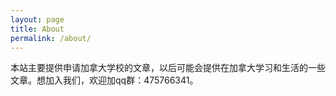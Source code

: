 ```yaml
---
layout: page
title: About
permalink: /about/
---
```


本站主要提供申请加拿大学校的文章，以后可能会提供在加拿大学习和生活的一些文章。想加入我们，欢迎加qq群：475766341。
